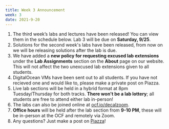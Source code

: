 ```yaml
---
title: Week 3 Announcement
week: 3
date: 2021-9-20
---
```


1. The third week’s labs and lectures have been released! You can view them in the schedule below. Lab 3 will be due on **Saturday, 9/25**.
1. Solutions for the second week's labs have been released, from now on we will be releasing solutions after the lab is due.
1. We have added a **new policy for requesting excused lab extensions** under the **Lab Assignments** section on the **About** page on our website. This will not affect the two unexcused lab extensions given to all students.
1. DigitalOcean VMs have been sent out to all students. If you have not recieved one and would like to, please make a private post on Piazza.
1. Live lab sections will be held in a hybrid format at 8pm Tuesday/Thursday for both tracks. **There won't be a lab lottery**; all students are free to attend either lab in-person!
1. The labs can also be joined online at [ocf.io/decalzoom](https://ocf.io/decalzoom).
1. **Office hours** will be held after the lab section from **9-10 PM**, these will be in-person at the OCF and remotely via Zoom.
1. Any questions? Just make a post on [Piazza](https://piazza.com/class/kp7hxhi8kd221n)!
